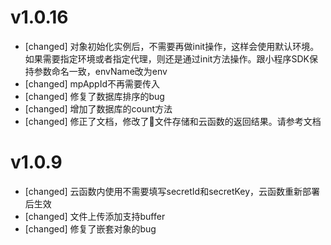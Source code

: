 # v1.0.16

- [changed] 对象初始化实例后，不需要再做init操作，这样会使用默认环境。如果需要指定环境或者指定代理，则还是通过init方法操作。跟小程序SDK保持参数命名一致，envName改为env
- [changed] mpAppId不再需要传入
- [changed] 修复了数据库排序的bug
- [changed] 增加了数据库的count方法
- [changed] 修正了文档，修改了文件存储和云函数的返回结果。请参考文档

# v1.0.9

- [changed] 云函数内使用不需要填写secretId和secretKey，云函数重新部署后生效
- [changed] 文件上传添加支持buffer
- [changed] 修复了嵌套对象的bug